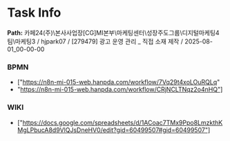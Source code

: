 # Task Info

**Path:** 카페24(주)\본사사업장\[CG]MI본부\마케팅센터\성장주도그룹\디지털마케팅4팀\마케팅3 / hjpark07 / [279479] 광고 운영 관리 _ 직접 소재 제작 / 2025-08-01_00-00-00

### BPMN
- ["https://n8n-mi-015-web.hanpda.com/workflow/7Vq29t4xoLOuRQLq"
- "https://n8n-mi-015-web.hanpda.com/workflow/CRjNCLTNqz2o4nHQ"]

### WIKI
- ["https://docs.google.com/spreadsheets/d/1ACoac7TMx9Ppo8LmzkthKMgLPbucA8d9VlQJsDneHV0/edit?gid=60499507#gid=60499507"]

